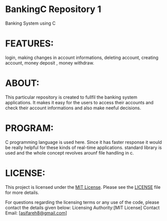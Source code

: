 # BankingC  Repository 1
Banking System using C 

# FEATURES:
login, making changes in account informations, deleting account, creating account, money deposit , money withdraw.

# ABOUT:
This particular repository is created to fullfil the banking system applications. It makes it easy for the users to access their accounts and check their account informations and also make neeful decisions.

# PROGRAM:
C programming language is used here. Since it has faster response it would be really helpful for these kinds of real-time applications.
standard library is used and the whole concept revolves arounf file handling in c.

# LICENSE:
This project is licensed under the [MIT License](LICENSE).
Please see the [LICENSE](LICENSE) file for more details.

For questions regarding the licensing terms or any use of the code, please contact the details given below:
Licensing Authority:[MIT License]
Contact Email: [asifareh8@gmail.com]

